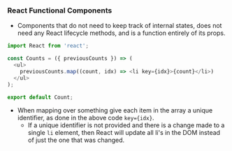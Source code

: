 ### React Functional Components

* Components that do not need to keep track of internal states, does not need any React lifecycle methods, and is a function entirely of its props.

```JavaScript
import React from 'react';

const Counts = ({ previousCounts }) => (
  <ul>
    previousCounts.map((count, idx) => <li key={idx}>{count}</li>)
  </ul>
);

export default Count;
```

* When mapping over something give each item in the array a unique identifier, as done in the above code ```key={idx}```.
  * If a unique identifier is not provided and there is a change made to a single ```li``` element, then React will update all li's in the DOM instead of just the one that was changed.
